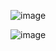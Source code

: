 ![image](https://github.com/user-attachments/assets/37bf2273-d5ce-4343-aaef-745f1311ec4a)

![image](https://github.com/user-attachments/assets/f113cce2-2b0c-4988-9b2f-950e2939d194)
